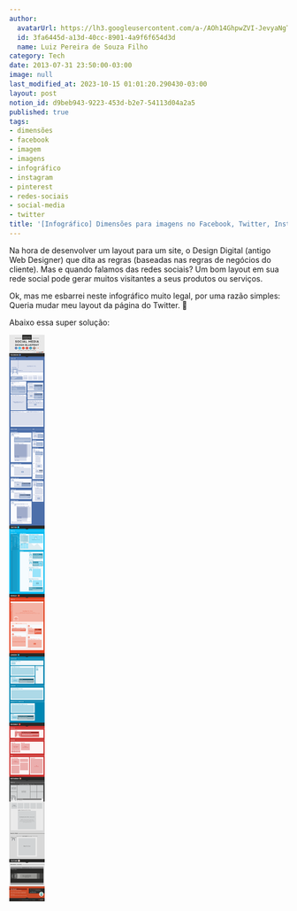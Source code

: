 ```yaml
---
author:
  avatarUrl: https://lh3.googleusercontent.com/a-/AOh14GhpwZVI-JevyaNgTdlrOT6YN20cI6V9Kxtq38Ij8AQ=s100
  id: 3fa6445d-a13d-40cc-8901-4a9f6f654d3d
  name: Luiz Pereira de Souza Filho
category: Tech
date: 2013-07-31 23:50:00-03:00
image: null
last_modified_at: 2023-10-15 01:01:20.290430-03:00
layout: post
notion_id: d9beb943-9223-453d-b2e7-54113d04a2a5
published: true
tags:
- dimensões
- facebook
- imagem
- imagens
- infográfico
- instagram
- pinterest
- redes-sociais
- social-media
- twitter
title: '[Infográfico] Dimensões para imagens no Facebook, Twitter, Instagram, Pinterest'
---
```


Na hora de desenvolver um layout para um site, o Design Digital (antigo Web Designer) que dita as regras (baseadas nas regras de negócios do cliente). Mas e quando falamos das redes sociais? Um bom layout em sua rede social pode gerar muitos visitantes a seus produtos ou serviços.

Ok, mas me esbarrei neste infográfico muito legal, por uma razão simples: Queria mudar meu layout da página do Twitter. 🙂

Abaixo essa super solução:

![Blueprint](/wp-content/uploads/2013/08/social-media-design-blueprint.png)
